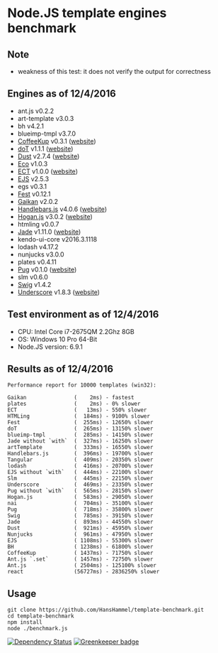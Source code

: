 # Node.JS template engines benchmark

## Note

- weakness of this test: it does not verify the output for correctness

## Engines as of 12/4/2016

- ant.js v0.2.2
- art-template v3.0.3
- bh v4.2.1
- blueimp-tmpl v3.7.0
- [CoffeeKup](https://github.com/mauricemach/coffeekup) v0.3.1 ([website](http://coffeekup.org/))
- [doT](https://github.com/olado/doT) v1.1.1 ([website](http://olado.github.com/doT/))
- [Dust](https://github.com/linkedin/dustjs) v2.7.4 ([website](http://linkedin.github.com/dustjs/))
- [Eco](https://github.com/sstephenson/eco) v1.0.3
- [ECT](https://github.com/baryshev/ect) v1.0.0 ([website](http://ectjs.com/))
- [EJS](https://github.com/visionmedia/ejs) v2.5.3
- egs v0.3.1
- [Fest](https://github.com/mailru/fest) v0.12.1
- [Gaikan](https://github.com/Deathspike/gaikan) v2.0.2
- [Handlebars.js](https://github.com/wycats/handlebars.js/) v4.0.6 ([website](http://handlebarsjs.com/))
- [Hogan.js](https://github.com/twitter/hogan.js) v3.0.2 ([website](http://twitter.github.com/hogan.js/))
- htmling v0.0.7
- [Jade](https://github.com/visionmedia/jade) v1.11.0 ([website](http://jade-lang.com/))
- kendo-ui-core v2016.3.1118
- lodash v4.17.2
- nunjucks v3.0.0
- plates v0.4.11
- [Pug](https://github.com/pugjs/pug) v0.1.0 ([website](https://pugjs.org/))
- slm v0.6.0
- [Swig](https://github.com/paularmstrong/swig) v1.4.2
- [Underscore](https://github.com/documentcloud/underscore) v1.8.3 ([website](http://underscorejs.org/))

## Test environment as of 12/4/2016

- CPU: Intel Core i7-2675QM 2.2Ghz 8GB 
- OS: Windows 10 Pro 64-Bit
- Node.JS version: 6.9.1

## Results as of 12/4/2016

    Performance report for 10000 templates (win32):

    Gaikan               (    2ms) - fastest
    plates               (    2ms) - 0% slower
    ECT                  (   13ms) - 550% slower
    HTMLing              (  184ms) - 9100% slower
    Fest                 (  255ms) - 12650% slower
    doT                  (  265ms) - 13150% slower
    blueimp-tmpl         (  285ms) - 14150% slower
    Jade without `with`  (  327ms) - 16250% slower
    artTemplate          (  333ms) - 16550% slower
    Handlebars.js        (  396ms) - 19700% slower
    Tangular             (  409ms) - 20350% slower
    lodash               (  416ms) - 20700% slower
    EJS without `with`   (  444ms) - 22100% slower
    Slm                  (  445ms) - 22150% slower
    Underscore           (  469ms) - 23350% slower
    Pug without `with`   (  565ms) - 28150% slower
    Hogan.js             (  583ms) - 29050% slower
    nai                  (  704ms) - 35100% slower
    Pug                  (  718ms) - 35800% slower
    Swig                 (  785ms) - 39150% slower
    Jade                 (  893ms) - 44550% slower
    Dust                 (  921ms) - 45950% slower
    Nunjucks             (  961ms) - 47950% slower
    EJS                  ( 1108ms) - 55300% slower
    BH                   ( 1238ms) - 61800% slower
    CoffeeKup            ( 1437ms) - 71750% slower
    Ant.js `.set`        ( 1457ms) - 72750% slower
    Ant.js               ( 2504ms) - 125100% slower
    react                (56727ms) - 2836250% slower

## Usage

	git clone https://github.com/HansHammel/template-benchmark.git
	cd template-benchmark
	npm install
	node ./benchmark.js

[![Dependency Status](https://david-dm.org/HansHammel/template-benchmark.svg)](https://david-dm.org/HansHammel/template-benchmark) [![Greenkeeper badge](https://badges.greenkeeper.io/HansHammel/template-benchmark.svg)](https://greenkeeper.io/)
